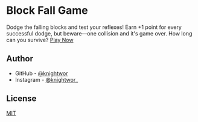 
# Block Fall Game

Dodge the falling blocks and test your reflexes!
Earn +1 point for every successful dodge, but beware—one collision and it's game over.
How long can you survive? [Play Now](https://blockfall.vercel.app/)
## Author

- GitHub - [@knightwor](https://www.github.com/knightwor)
- Instagram - [@knightwor_](https://www.instagram.com/knightwor_)


## License

[MIT](https://choosealicense.com/licenses/mit/)



